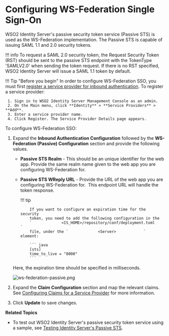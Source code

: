 # Configuring WS-Federation Single Sign-On

WSO2 Identity Server's passive security token service (Passive STS) is used as the WS-Federation implementation. The Passive STS is capable of issuing SAML 1.1 and 2.0 security tokens.

!!! info 
	To request a SAML 2.0 security token, the Request Security Token (RST) should be sent to the passive STS
	 endpoint with the TokenType 'SAMLV2.0' when sending the token request. If there is no RST specified, 
	 WSO2 Identity Server will issue a SAML 1.1 token by default.

!!! Tip "Before you begin"
	In order to configure WS-Federation SSO, you must first
	 [register a service provider for inbound authentication](../../learn/configuring-inbound-authentication-for-a-service-provider). 
	 To register a service provider:
	 
	 1. Sign in to WSO2 Identity Server Management Console as an admin.
	 2. On the Main menu, click **Identity** > **Service Providers** > **Add**.
	 3. Enter a service provider name.
	 4.	Click Register. The Service Provider Details page appears.
	

To configure WS-Federation SSO:

1.  Expand the **Inbound Authentication Configuration** followed by the
    **WS-Federation (Passive) Configuration** section and provide the
    following values. 

    -   **Passive STS Realm** - This should be an unique identifier for
        the web app. Provide the same realm name given to the web app
        you are configuring WS-Federation for.

    -   **Passive STS WReply URL** - Provide the URL of the web app you
        are configuring WS-Federation for.  This endpoint URL will
        handle the token response.

        !!! tip
        
                If you want to configure an expiration time for the security
                token, you need to add the following configuration in the
                `             <IS_HOME>/repository/conf/deployment.toml             `
                file, under the `             <Server>            ` element:
        
                ``` java
                [sts]
                time_to_live = "8000"
        		```

     Here, the expiration time should be specified in milliseconds.

    ![ws-federation-passive.png](../assets/img/tutorials/ws-federation-passive.png)

2.  Expand the **Claim Configuration** section and map the relevant
    claims. See [Configuring Claims for a Service
    Provider](../../learn/configuring-claims-for-a-service-provider) for more
    information.
3.  Click **Update** to save changes.

**Related Topics**

-   To test out WSO2 Identity Server's passive security token service
    using a sample, see [Testing Identity Server's Passive
    STS](../../learn/testing-passive-sts).
